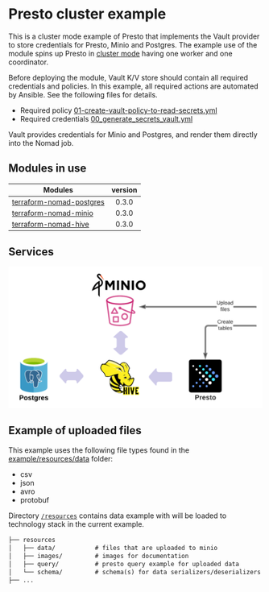 # Presto cluster example
This is a cluster mode example of Presto that implements the Vault provider to store credentials for Presto, Minio and Postgres.
The example use of the module spins up Presto in [cluster mode](../../conf/nomad/presto.hcl) having one worker and one coordinator.

Before deploying the module, Vault K/V store should contain all required credentials and policies.
In this example, all required actions are automated by Ansible. See the following files for details.

- Required policy [01-create-vault-policy-to-read-secrets.yml](../../dev/vagrant/bootstrap/vault/post/01-create-vault-policy-to-read-secrets.yml)
- Required credentials [00_generate_secrets_vault.yml](../../dev/ansible/00_generate_secrets_vault.yml)

Vault provides credentials for Minio and Postgres, and render them directly into the Nomad job.

## Modules in use
| Modules       | version       |
| ------------- |:-------------:|
| [terraform-nomad-postgres](https://github.com/fredrikhgrelland/terraform-nomad-postgres) | 0.3.0 |
| [terraform-nomad-minio](https://github.com/fredrikhgrelland/terraform-nomad-minio) | 0.3.0 |
| [terraform-nomad-hive](https://github.com/fredrikhgrelland/terraform-nomad-hive) | 0.3.0 |

## Services
![img](../resources/images/terraform-nomad-presto.png)

## Example of uploaded files
This example uses the following file types found in the [example/resources/data](../resources/data) folder:
- csv
- json
- avro
- protobuf

Directory [`/resources`](../resources) contains data example with will be loaded to technology stack in the current example.

```text
├── resources
│   ├── data/           # files that are uploaded to minio
│   ├── images/         # images for documentation
│   ├── query/          # presto query example for uploaded data
│   └── schema/         # schema(s) for data serializers/deserializers
├── ...
```
